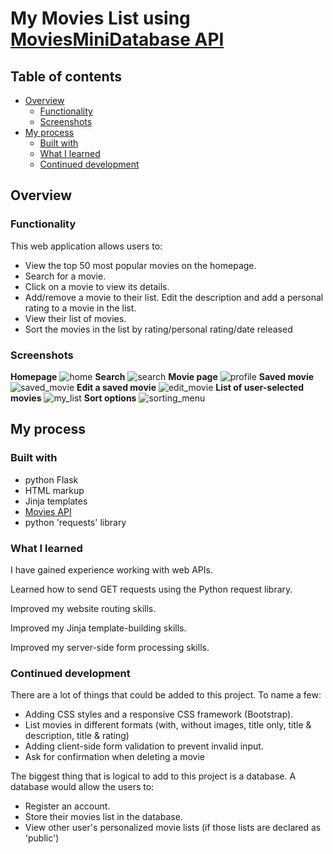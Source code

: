 # My Movies List using [MoviesMiniDatabase API](https://rapidapi.com/SAdrian/api/moviesminidatabase)

## Table of contents    

- [Overview](#overview)
  - [Functionality](#functionality)
  - [Screenshots](#screenshots)
- [My process](#my-process)
  - [Built with](#built-with)
  - [What I learned](#what-i-learned)
  - [Continued development](#continued-development)


## Overview

### Functionality
This web application allows users to:
* View the top 50 most popular movies on the homepage.
* Search for a movie.
* Click on a movie to view its details.
* Add/remove a movie to their list. Edit the description and add a personal rating to a movie in the list.
* View their list of movies.
* Sort the movies in the list by rating/personal rating/date released


### Screenshots

**Homepage**
![home](./sreenshots/welcome_page.jpg)
**Search**
![search](./sreenshots/search_results.jpg)
**Movie page**
![profile](./sreenshots/movie_profile.jpg)
**Saved movie**
![saved_movie](./sreenshots/saved_movie.jpg)
**Edit a saved movie**
![edit_movie](./sreenshots/edit_movie.jpg)
**List of user-selected movies**
![my_list](./sreenshots//my_list.jpg)
**Sort options**
![sorting_menu](./sreenshots//sort_options.jpg)

## My process

### Built with
- python Flask
- HTML markup
- Jinja templates
- [Movies API](https://rapidapi.com/SAdrian/api/moviesminidatabase)
- python 'requests' library

### What I learned

I have gained experience working with web APIs.

Learned how to send GET requests using the Python request library.

Improved my website routing skills. 

Improved my Jinja template-building skills.

Improved my server-side form processing skills.

### Continued development
There are a lot of things that could be added to this project. To name a few:
- Adding CSS styles and a responsive CSS framework (Bootstrap).
- List movies in different formats (with, without images, title only, title & description, title & rating)
- Adding client-side form validation to prevent invalid input.
- Ask for confirmation when deleting a movie

The biggest thing that is logical to add to this project is a database. A database would allow the users to:
- Register an account.
- Store their movies list in the database.
- View other user's personalized movie lists (if those lists are declared as 'public')
